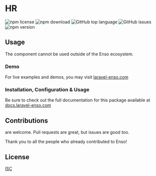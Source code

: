 # HR

![npm license](https://img.shields.io/npm/l/@enso-ui/hr.svg) 
![npm download](https://img.shields.io/npm/dm/@enso-ui/hr.svg) 
![GitHub top language](https://img.shields.io/github/languages/top/enso-ui/hr.svg) 
![GitHub issues](https://img.shields.io/github/issues/enso-ui/hr.svg) 
![npm version](https://img.shields.io/npm/v/@enso-ui/hr.svg) 

## Usage

The component cannot be used outside of the Enso ecosystem.

### Demo

For live examples and demos, you may visit [laravel-enso.com](https://www.laravel-enso.com)

### Installation, Configuration & Usage

Be sure to check out the full documentation for this package available at [docs.laravel-enso.com](https://docs.laravel-enso.com/frontend/hr.html)

## Contributions

are welcome. Pull requests are great, but issues are good too.

Thank you to all the people who already contributed to Enso!

## License

[ISC](https://opensource.org/licenses/ISC)
